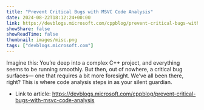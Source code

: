 ```yaml
---
title: "Prevent Critical Bugs with MSVC Code Analysis"
date: 2024-08-22T18:12:24+00:00
link: https://devblogs.microsoft.com/cppblog/prevent-critical-bugs-with-msvc-code-analysis
showShare: false
showReadTime: false
thumbnail: images/misc.png
tags: ["devblogs.microsoft.com"]
---
```

Imagine this: You’re deep into a complex C++ project, and everything seems to be running smoothly. But then, out of nowhere, a critical bug surfaces— one that requires a bit more foresight. We’ve all been there, right? This is where code analysis steps in as your silent guardian.

- Link to article: https://devblogs.microsoft.com/cppblog/prevent-critical-bugs-with-msvc-code-analysis